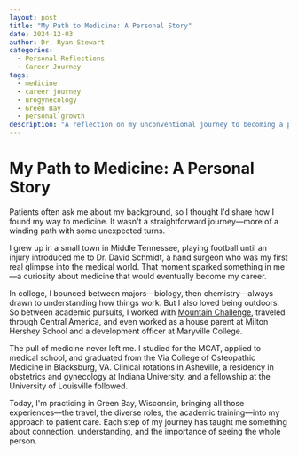```yaml
---
layout: post
title: "My Path to Medicine: A Personal Story"
date: 2024-12-03
author: Dr. Ryan Stewart
categories: 
  - Personal Reflections
  - Career Journey
tags:
  - medicine
  - career journey
  - urogynecology
  - Green Bay
  - personal growth
description: "A reflection on my unconventional journey to becoming a physician, shaped by diverse experiences and a deep commitment to patient care."
---
```


# My Path to Medicine: A Personal Story

Patients often ask me about my background, so I thought I'd share how I found my way to medicine. It wasn't a straightforward journey—more of a winding path with some unexpected turns.

I grew up in a small town in Middle Tennessee, playing football until an injury introduced me to Dr. David Schmidt, a hand surgeon who was my first real glimpse into the medical world. That moment sparked something in me—a curiosity about medicine that would eventually become my career.

In college, I bounced between majors—biology, then chemistry—always drawn to understanding how things work. But I also loved being outdoors. So between academic pursuits, I worked with [Mountain Challenge](https://www.mtnchallenge.com), traveled through Central America, and even worked as a house parent at Milton Hershey School and a development officer at Maryville College.

The pull of medicine never left me. I studied for the MCAT, applied to medical school, and graduated from the Via College of Osteopathic Medicine in Blacksburg, VA. Clinical rotations in Asheville, a residency in obstetrics and gynecology at Indiana University, and a fellowship at the University of Louisville followed.

Today, I'm practicing in Green Bay, Wisconsin, bringing all those experiences—the travel, the diverse roles, the academic training—into my approach to patient care. Each step of my journey has taught me something about connection, understanding, and the importance of seeing the whole person.

